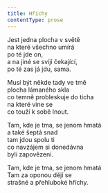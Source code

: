 ```yaml
---
title: Hříchy
contentType: prose
---
```


Jest jedna plocha v světě  
na které všechno umírá  
po té jde on,  
a na jiné se svíjí čekající,  
po té zas já jdu, sama.

Musí být někde tady ve tmě  
plocha lámaného skla  
co temně probleskuje do ticha  
na které vine se  
co touží k sobě lnout.

Tam, kde je tma, se jenom hmatá  
a také šeptá snad  
tam jdou spolu ti  
co navzájem si donedávna  
byli zapovězeni.

Tam, kde je tma, se jenom hmatá  
Tam za oponou dějí se  
strašné a přehluboké hříchy.
